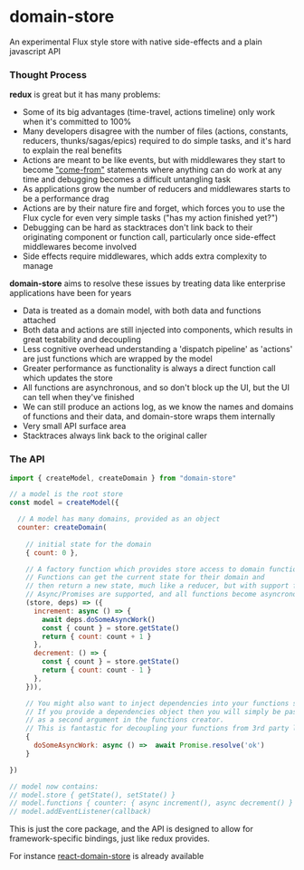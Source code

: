 # domain-store

An experimental Flux style store with native side-effects and a plain javascript API

### Thought Process

**redux** is great but it has many problems:
* Some of its big advantages (time-travel, actions timeline) only work when it's committed to 100%
* Many developers disagree with the number of files (actions, constants, reducers, thunks/sagas/epics) required to do simple tasks, and it's hard to explain the real benefits
* Actions are meant to be like events, but with middlewares they start to become ["come-from"](https://en.wikipedia.org/wiki/COMEFROM) statements where anything can do work at any time and debugging becomes a difficult untangling task
* As applications grow the number of reducers and middlewares starts to be a performance drag
* Actions are by their nature fire and forget, which forces you to use the Flux cycle for even very simple tasks ("has my action finished yet?")
* Debugging can be hard as stacktraces don't link back to their originating component or function call, particularly once side-effect middlewares become involved
* Side effects require middlewares, which adds extra complexity to manage

**domain-store** aims to resolve these issues by treating data like enterprise applications have been for years
* Data is treated as a domain model, with both data and functions attached
* Both data and actions are still injected into components, which results in great testability and decoupling
* Less cognitive overhead understanding a 'dispatch pipeline' as 'actions' are just functions which are wrapped by the model
* Greater performance as functionality is always a direct function call which updates the store
* All functions are asynchronous, and so don't block up the UI, but the UI can tell when they've finished
* We can still produce an actions log, as we know the names and domains of functions and their data, and domain-store wraps them internally
* Very small API surface area
* Stacktraces always link back to the original caller

### The API

```js
import { createModel, createDomain } from "domain-store"

// a model is the root store
const model = createModel({

  // A model has many domains, provided as an object
  counter: createDomain(
    
    // initial state for the domain
    { count: 0 }, 

    // A factory function which provides store access to domain functions.
    // Functions can get the current state for their domain and 
    // then return a new state, much like a reducer, but with support for side-effects.
    // Async/Promises are supported, and all functions become asyncronous
    (store, deps) => ({
      increment: async () => {
        await deps.doSomeAsyncWork()
        const { count } = store.getState()
        return { count: count + 1 }
      },
      decrement: () => {
        const { count } = store.getState()
        return { count: count - 1 }
      },
    })),

    // You might also want to inject dependencies into your functions scope.
    // If you provide a dependencies object then you will simply be passed it 
    // as a second argument in the functions creator.
    // This is fantastic for decoupling your functions from 3rd party libraries which you want to easily mock
    {
      doSomeAsyncWork: async () =>  await Promise.resolve('ok')
    }

})

// model now contains:
// model.store { getState(), setState() }
// model.functions { counter: { async increment(), async decrement() } }
// model.addEventListener(callback)
```

This is just the core package, and the API is designed to allow for framework-specific bindings, just like redux provides.

For instance [react-domain-store](https://github.com/Nick-Lucas/react-domain-store) is already available